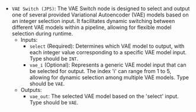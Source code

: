- `VAE Switch (JPS)`: The VAE Switch node is designed to select and output one of several provided Variational Autoencoder (VAE) models based on an integer selection input. It facilitates dynamic switching between different VAE models within a pipeline, allowing for flexible model selection during runtime.
    - Inputs:
        - `select` (Required): Determines which VAE model to output, with each integer value corresponding to a specific VAE model input. Type should be `INT`.
        - `vae_i` (Optional): Represents a generic VAE model input that can be selected for output. The index 'i' can range from 1 to 5, allowing for dynamic selection among multiple VAE models. Type should be `VAE`.
    - Outputs:
        - `vae_out`: The selected VAE model based on the 'select' input. Type should be `VAE`.
